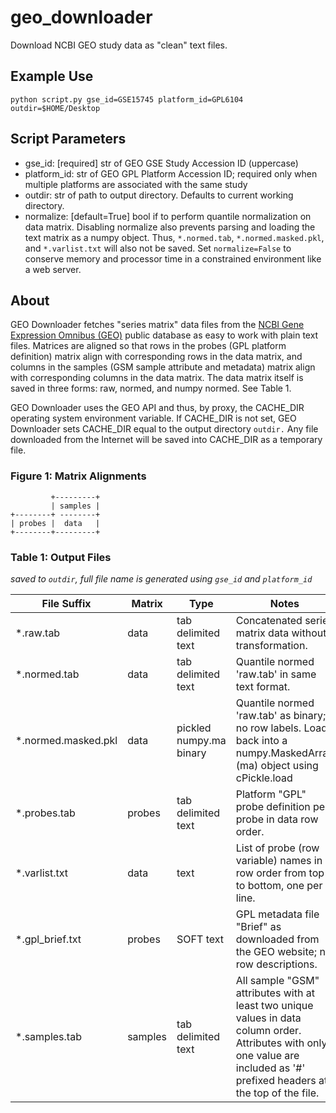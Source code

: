 geo_downloader
==============
Download NCBI GEO study data as "clean" text files.

Example Use
-----------

    python script.py gse_id=GSE15745 platform_id=GPL6104 outdir=$HOME/Desktop

Script Parameters
-----------

* gse_id: [required] str of GEO GSE Study Accession ID (uppercase)
* platform_id: str of GEO GPL Platform Accession ID;
    required only when multiple platforms are associated with the same study
* outdir: str of path to output directory. Defaults to current working directory.
* normalize: [default=True] bool if to perform quantile normalization on data matrix. Disabling normalize also prevents parsing and loading the text matrix as a numpy object. Thus, `*.normed.tab`, `*.normed.masked.pkl`, and `*.varlist.txt` will also not be saved. Set `normalize=False` to conserve memory and processor time in a constrained environment like a web server.

About
-----------

GEO Downloader fetches "series matrix" data files from the [NCBI Gene Expression Omnibus (GEO)](http://www.ncbi.nlm.nih.gov/geo/)
public database as easy to work with plain text files. Matrices are aligned so that rows in
the probes (GPL platform definition) matrix align with corresponding rows in the data matrix, and
columns in the samples (GSM sample attribute and metadata) matrix align with corresponding columns
in the data matrix. The data matrix itself is saved in three forms: raw, normed, and numpy normed.
See Table 1.
    
GEO Downloader uses the GEO API and thus, by proxy, the CACHE_DIR operating system
environment variable. If CACHE_DIR is not set, GEO Downloader sets CACHE_DIR equal
to the output directory `outdir.` Any file downloaded from the Internet will be saved
into CACHE_DIR as a temporary file. 


### Figure 1: Matrix Alignments ###

             +---------+
             | samples |
    +--------+ --------+
    | probes |  data   |
    +--------+---------+


### Table 1: Output Files ###
_saved to `outdir`, full file name is generated using `gse_id` and `platform_id`_

| File Suffix | Matrix  | Type               | Notes |
| ----------- | ------  | ----               | ----- |
| *.raw.tab     | data    | tab delimited text | Concatenated series matrix data without transformation. |
| *.normed.tab  | data    | tab delimited text | Quantile normed 'raw.tab' in same text format. |
| *.normed.masked.pkl  | data    | pickled numpy.ma binary    | Quantile normed 'raw.tab' as binary; no row labels. Load back into a numpy.MaskedArray (ma) object using cPickle.load |
| *.probes.tab  | probes  | tab delimited text | Platform "GPL" probe definition per probe in data row order. |
| *.varlist.txt  | data  | text | List of probe (row variable) names in row order from top to bottom, one per line. |
| *.gpl_brief.txt  | probes  | SOFT text | GPL metadata file "Brief" as downloaded from the GEO website; no row descriptions. |
| *.samples.tab | samples | tab delimited text | All sample "GSM" attributes with at least two unique values in data column order. Attributes with only one value are included as '#' prefixed headers at the top of the file. |

